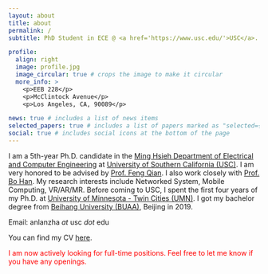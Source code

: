 ```yaml
---
layout: about
title: about
permalink: /
subtitle: PhD Student in ECE @ <a href='https://www.usc.edu/'>USC</a>. 

profile:
  align: right
  image: profile.jpg
  image_circular: true # crops the image to make it circular
  more_info: >
    <p>EEB 228</p>
    <p>McClintock Avenue</p>
    <p>Los Angeles, CA, 90089</p>

news: true # includes a list of news items
selected_papers: true # includes a list of papers marked as "selected={true}"
social: true # includes social icons at the bottom of the page
---
```


I am a 5th-year Ph.D. candidate in the [Ming Hsieh Department of Electrical and Computer Engineering](https://minghsiehece.usc.edu/) at [University of Southern California (USC)](https://www.usc.edu/). I am very honored to be advised by [Prof. Feng Qian](https://www-users.cs.umn.edu/~fengqian/). I also work closely with [Prof. Bo Han](https://cs.gmu.edu/~bohan/). My research interests include Networked System, Mobile Computing, VR/AR/MR. Before coming to USC, I spent the first four years of my Ph.D. at [University of Minnesota - Twin Cities (UMN)](https://twin-cities.umn.edu/). I got my bachelor degree from [Beihang University (BUAA)](https://ev.buaa.edu.cn/), Beijing in 2019.

Email: anlanzha *at* usc *dot* edu

You can find my CV [here](http://zhan6841.github.io/files/Anlan_Zhang_CV.pdf). 

<span style="color:red"> I am now actively looking for full-time positions. Feel free to let me know if you have any openings. </span>

<!-- Write your biography here. Tell the world about yourself. Link to your favorite [subreddit](http://reddit.com). You can put a picture in, too. The code is already in, just name your picture `prof_pic.jpg` and put it in the `img/` folder.

Put your address / P.O. box / other info right below your picture. You can also disable any of these elements by editing `profile` property of the YAML header of your `_pages/about.md`. Edit `_bibliography/papers.bib` and Jekyll will render your [publications page](/al-folio/publications/) automatically.

Link to your social media connections, too. This theme is set up to use [Font Awesome icons](https://fontawesome.com/) and [Academicons](https://jpswalsh.github.io/academicons/), like the ones below. Add your Facebook, Twitter, LinkedIn, Google Scholar, or just disable all of them. -->

